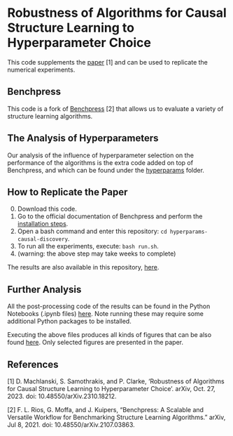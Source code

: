 # Robustness of Algorithms for Causal Structure Learning to Hyperparameter Choice
This code supplements the [paper](https://arxiv.org/abs/2310.18212) [1] and can be used to replicate the numerical experiments.

## Benchpress
This code is a fork of [Benchpress](https://github.com/felixleopoldo/benchpress) [2] that allows us to evaluate a variety of structure learning algorithms.

## The Analysis of Hyperparameters
Our analysis of the influence of hyperparameter selection on the performance of the algorithms is the extra code added on top of Benchpress, and which can be found under the [hyperparams](hyperparams/) folder.

## How to Replicate the Paper
0. Download this code.
1. Go to the official documentation of Benchpress and perform the [installation steps](https://benchpressdocs.readthedocs.io/en/latest/installation.html#installation).
2. Open a bash command and enter this repository: `cd hyperparams-causal-discovery`.
3. To run all the experiments, execute: `bash run.sh`.
4. (warning: the above step may take weeks to complete)

The results are also available in this repository, [here](hyperparams/results/).

## Further Analysis
All the post-processing code of the results can be found in the Python Notebooks (.ipynb files) [here](hyperparams/). Note running these may require some additional Python packages to be installed.

Executing the above files produces all kinds of figures that can be also found [here](hyperparams/plots/). Only selected figures are presented in the paper.

## References
[1] D. Machlanski, S. Samothrakis, and P. Clarke, ‘Robustness of Algorithms for Causal Structure Learning to Hyperparameter Choice’. arXiv, Oct. 27, 2023. doi: 10.48550/arXiv.2310.18212.

[2] F. L. Rios, G. Moffa, and J. Kuipers, “Benchpress: A Scalable and Versatile Workflow for Benchmarking Structure Learning Algorithms.” arXiv, Jul 8, 2021. doi: 10.48550/arXiv.2107.03863.
